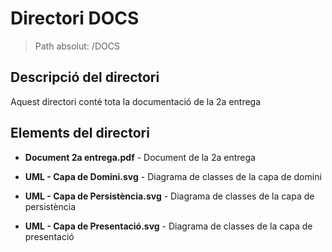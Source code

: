 # Directori DOCS

> Path absolut: /DOCS

## Descripció del directori

Aquest directori conté tota la documentació de la 2a entrega

## Elements del directori
- **Document 2a entrega.pdf** - Document de la 2a entrega

- **UML - Capa de Domini.svg** - Diagrama de classes de la capa de domini

- **UML - Capa de Persistència.svg** - Diagrama de classes de la capa de persistència

- **UML - Capa de Presentació.svg** - Diagrama de classes de la capa de presentació
